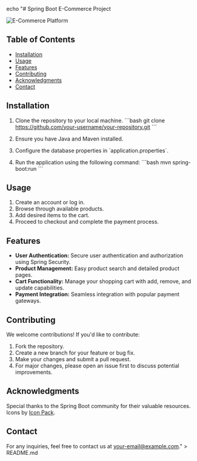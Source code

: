 echo "# Spring Boot E-Commerce Project

![E-Commerce Platform](url_to_your_image)

## Table of Contents
- [Installation](#installation)
- [Usage](#usage)
- [Features](#features)
- [Contributing](#contributing)
- [Acknowledgments](#acknowledgments)
- [Contact](#contact)

## Installation

1. Clone the repository to your local machine.
   \```bash
   git clone https://github.com/your-username/your-repository.git
   \```

2. Ensure you have Java and Maven installed.

3. Configure the database properties in \`application.properties\`.

4. Run the application using the following command:
   \```bash
   mvn spring-boot:run
   \```

## Usage

1. Create an account or log in.
2. Browse through available products.
3. Add desired items to the cart.
4. Proceed to checkout and complete the payment process.

## Features

- **User Authentication:** Secure user authentication and authorization using Spring Security.
- **Product Management:** Easy product search and detailed product pages.
- **Cart Functionality:** Manage your shopping cart with add, remove, and update capabilities.
- **Payment Integration:** Seamless integration with popular payment gateways.

## Contributing

We welcome contributions! If you'd like to contribute:

1. Fork the repository.
2. Create a new branch for your feature or bug fix.
3. Make your changes and submit a pull request.
4. For major changes, please open an issue first to discuss potential improvements.

## Acknowledgments

Special thanks to the Spring Boot community for their valuable resources.
Icons by [Icon Pack](url_to_icon_pack).

## Contact

For any inquiries, feel free to contact us at [your-email@example.com](mailto:your-email@example.com)." > README.md
